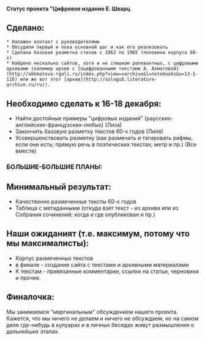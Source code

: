 #### Статус проекта "Цифровое издание Е. Шварц
## Сделано:
    * Налажен контакт с руководителями
    * Обсудили первый и пока основной шаг и как его реализовать
    * Сделана базовая разметка стихов с 1962 по 1965 (половина корпуса 60-х)
    * Найдено несколько сайтов, хотя и не слишком релевантных, с цифровыми архивами (напимер архив с [оцифрованными текстами А. Ахматовой](http://akhmatova-rgali.ru/index.php?view=varchive&l=notebooks&u=13-1-116) или же вот этот [архив](http://sologub.literature-archive.ru/ru)).
    
    

## Необходимо сделать к 16-18 декабря:
* Найти достойные примеры "цифровых изданий" (раусских-английских-французских-любых) (Лиза)
* Закончить базовую разметку текстов 60-х годов (Лиля)
* Усовершенствовать разметку (как размечать и тэгировать рифмы, если они есть; прямую речь в поэтических текстах; метр и пр.) (Все вместе)

### БОЛЬШИЕ-БОЛЬШИЕ ПЛАНЫ:
## Минимальный результат:
* Качественно размеченные тексты 60-х годов
* Таблица с метаданными (откуда взят текст - из архива или из Собрания сочинений; когда и где опубликован и пр.)

## Наши ожиданият (т.е. максимум, потому что мы максималисты):
* Корпус размеченных текстов
* в финале - создание сайта с текстами и архивными материалами
* К текстам - привязанные комментарии, ссылки на статьи, черновики и прочее. 

## Финалочка:
Мы занимаемся "маргинальным" обсуждением нашего проекта. Кажется, что мы ничего не делаем и ничего не обсуждаем, но на самом деле где-нибудь в кулуарах и в личных беседах живут размышления о дальнейших этапах.
